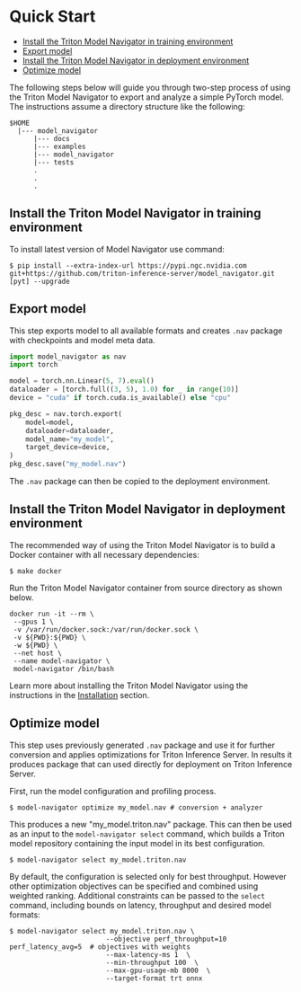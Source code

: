 <!--
Copyright (c) 2021-2022, NVIDIA CORPORATION. All rights reserved.

Licensed under the Apache License, Version 2.0 (the "License");
you may not use this file except in compliance with the License.
You may obtain a copy of the License at

    http://www.apache.org/licenses/LICENSE-2.0

Unless required by applicable law or agreed to in writing, software
distributed under the License is distributed on an "AS IS" BASIS,
WITHOUT WARRANTIES OR CONDITIONS OF ANY KIND, either express or implied.
See the License for the specific language governing permissions and
limitations under the License.
-->
# Quick Start

<!-- START doctoc generated TOC please keep comment here to allow auto update -->
<!-- DON'T EDIT THIS SECTION, INSTEAD RE-RUN doctoc TO UPDATE -->

- [Install the Triton Model Navigator in training environment](#install-the-triton-model-navigator-in-training-environment)
- [Export model](#export-model)
- [Install the Triton Model Navigator in deployment environment](#install-the-triton-model-navigator-in-deployment-environment)
- [Optimize model](#optimize-model)

<!-- END doctoc generated TOC please keep comment here to allow auto update -->

The following steps below will guide you through  two-step process of using the Triton Model Navigator to export and
analyze a simple PyTorch model. The instructions assume a directory structure like the following:

```
$HOME
  |--- model_navigator
      |--- docs
      |--- examples
      |--- model_navigator
      |--- tests
      .
      .
      .
```

## Install the Triton Model Navigator in training environment

To install latest version of Model Navigator use command:

```shell
$ pip install --extra-index-url https://pypi.ngc.nvidia.com git+https://github.com/triton-inference-server/model_navigator.git [pyt] --upgrade
```

## Export model
This step exports model to all available formats and creates `.nav` package with checkpoints and model meta data.

```python
import model_navigator as nav
import torch

model = torch.nn.Linear(5, 7).eval()
dataloader = [torch.full((3, 5), 1.0) for _ in range(10)]
device = "cuda" if torch.cuda.is_available() else "cpu"

pkg_desc = nav.torch.export(
    model=model,
    dataloader=dataloader,
    model_name="my_model",
    target_device=device,
)
pkg_desc.save("my_model.nav")
```

The `.nav` package can then be copied to the deployment environment.


## Install the Triton Model Navigator in deployment environment

The recommended way of using the Triton Model Navigator is to build a Docker container with all necessary dependencies:

```shell
$ make docker
```

Run the Triton Model Navigator container from source directory as shown below.
```shell
docker run -it --rm \
 --gpus 1 \
 -v /var/run/docker.sock:/var/run/docker.sock \
 -v ${PWD}:${PWD} \
 -w ${PWD} \
 --net host \
 --name model-navigator \
 model-navigator /bin/bash
```

Learn more about installing the Triton Model Navigator using the instructions in the [Installation](installation.md)
section.

## Optimize model
This step uses previously generated `.nav` package and use it for further conversion and applies optimizations for
Triton Inference Server. In results it produces package that can used directly for deployment on Triton Inference Server.

First, run the model configuration and profiling process.
```shell
$ model-navigator optimize my_model.nav # conversion + analyzer
```
This produces a new "my_model.triton.nav" package. This can then be used as an input to the
`model-navigator select` command, which builds a Triton model repository containing the input model in
its best configuration.

```
$ model-navigator select my_model.triton.nav
```

By default, the configuration is selected only for best throughput.
However other optimization objectives can be specified and combined using weighted ranking.
Additional constraints can be passed to the `select` command,
including bounds on latency, throughput and desired model formats:

```
$ model-navigator select my_model.triton.nav \
                        --objective perf_throughput=10 perf_latency_avg=5  # objectives with weights
                        --max-latency-ms 1  \
                        --min-throughput 100  \
                        --max-gpu-usage-mb 8000  \
                        --target-format trt onnx
```
